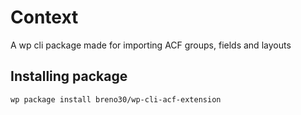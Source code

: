 # Context
A wp cli package made for importing ACF groups, fields and layouts

## Installing package
`wp package install breno30/wp-cli-acf-extension`